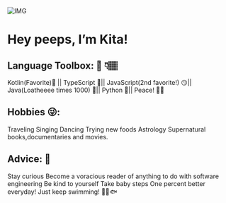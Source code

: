 ![IMG]([[https://media.licdn.com/dms/image/C4D16AQE0VsPIvSKjXw/profile-displaybackgroundimage-shrink_350_1400/0/1654303169171?e=1679529600&v=beta&t=ry45xfhtVJcNDcpOL_0KXzmE8TwT1VY1JUvAukArxxQ](https://www.canva.com/design/DAFZA9XQHh0/-dd15YmXj_PFRjkf0M7pWg/view?utm_content=DAFZA9XQHh0&utm_campaign=designshare&utm_medium=link&utm_source=publishsharelink)](https://lh3.googleusercontent.com/a7uyeKjIjFn19kWpQONFlCwPgyQVpElG2uCpGj7YTqG00LPmhB9LpmqP1E1J9iCHk0V6FGnuEkgjHsVD_CroqVOY_8LzqkxlEtnVPDaCjUXvp6jhe-B5HJTnV09jwgrorRTyHrLmfo_NgxmBQyF8xbew1zDqNuWK-RU4oHVroYiP87pq6UHPRBJ56smm2jHkV0wJ9oSj-X4rNv_TBLsAJfOfny5bUn8DTFxVEniEK92MZiaVAey5b6dJv5yTlCHPC_d_Blp5h_Vq3bB6TaLtqK5fxoxucqC-qxG5bAFAwrQFL9P-ghzFqMQZgZUpF0Dv7hbkVMU2MWJukKTg8FcCpn4c8bty9vEcifl1p40vTd9-sly7rNNVwJfRpvOs4iSmVC4-UcvjPtDNFEEu5QuKk-QglY2k_DaMJxHXlzxA11qf57QMhRT8cZH90Exl_axt_Qxa8NslvUv7rk09GapPZOkZ7gUkKzkoiTpvPvMR7_v4I-t9CrTBd_P058zD8ygsVzakUD-FmPzrRXG6UKgKSr8VnAIQLd4SLjz62dI7SX9WLd3OAueEyJYXoAHJZzelfo1O-0j482KRo6JhRH27eXXPwkhUB0YG3tYHjvhxnDbE8ilE9owXy0SJqb1-aqg5YrWCU7-aMQcM-bH0aF8Fb9nJGmtLtraddj-8xbhzffwjyojzm-CL9TV4CsmSleJGNmqoCem6deRqC1NRkWuRuE9oBjl4ymnVCV_HnFXJapQ0QWHy4ufrRVgTdzdsoRrR3FsbTa9j5oxwL29UvcAgBomFX2eiovPrk7MeVTH-ASR0Dz8ow6eXl0tTWjYWrVuWO2kDCH_VfuJFkHBZdsaSrwD7dJg8FGaZr-H0IFoUnpehB-ONYm9RGvo88i4DoORLnqE9KExtNPvlqgxCJ7QOgLIxuS3ysKVZEHlzj9CxKyiAIg=w1545-h2000-no?authuser=0))

# Hey peeps, I’m Kita!

## Language Toolbox: 🧰 👇🏽
Kotlin(Favorite)💙 ||
TypeScript 🤔||
JavaScript(2nd favorite!) 😏||
Java(Loatheeee times 1000) 😤||
Python 🎉||
Peace! ✌🏽

## Hobbies 😜:
Traveling
Singing 
Dancing 
Trying new foods
Astrology 
Supernatural books,documentaries and movies. 

## Advice: 🤔
Stay curious
Become a voracious reader of anything to do with software engineering
Be kind to yourself
Take baby steps
One percent better everyday! 
Just keep swimming! 🐠🦈🐟
